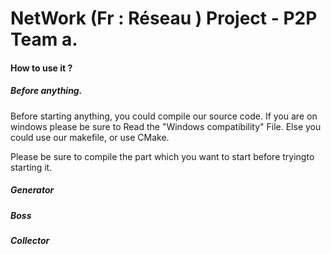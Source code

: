 # NetWork (Fr : Réseau ) Project - P2P Team a.

#### How to use it ?

##### Before anything.
  Before starting anything, you could compile our source code.
  If you are on windows please be sure to Read the "Windows compatibility" File.
  Else you could use our makefile, or use CMake.
  
  Please be sure to compile the part which you want to start before tryingto starting it.
  
##### Generator 
  

##### Boss  


##### Collector
